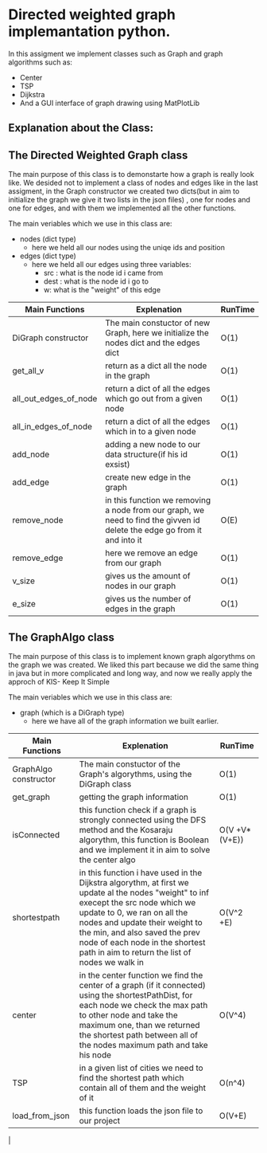 # Directed weighted graph implemantation python.

In this assigment we implement classes such as Graph and graph algorithms such as:  
* Center
* TSP
* Dijkstra
* And a GUI interface of graph drawing using MatPlotLib


## Explanation about the Class:
 
 ## The Directed Weighted Graph class
The main purpose of this class is to demonstarte how a graph is really look like.
We desided not to implement a class of nodes and edges like in the last assigment, in the Graph constructor we created two
dicts(but in aim to initialize the graph we give it two lists in the json files) , one for nodes and one for edges, and with them we implemented all the other functions.

The main veriables which we use in this class are:
  - nodes (dict type)
    - here we held all our nodes using the uniqe ids and position
  - edges (dict type)
    - here we held all our edges using three variables:
      - src : what is the node id i came from
      - dest : what is the node id i go to
      - w: what is the "weight" of this edge

|Main Functions|Explenation|RunTime|
|---|---|---|
|DiGraph constructor | The main constuctor of new Graph, here we initialize the nodes dict and the edges dict |O(1)
|get_all_v| return as a dict all the node in the graph |O(1)
|all_out_edges_of_node| return a dict of all the edges which go out from a given node |O(1)
|all_in_edges_of_node| return a dict of all the edges which in to a given node |O(1)
|add_node| adding a new node to our data structure(if his id exsist)|O(1)
|add_edge| create new edge in the graph|O(1)
|remove_node| in this function we removing a node from our graph, we need to find the givven id delete the edge go from it and into it|O(E)
|remove_edge| here we remove an edge from our graph|O(1)
|v_size| gives us the amount of nodes in our graph|O(1)
|e_size| gives us the number of edges in the graph|O(1)


## The GraphAlgo class
The main purpose of this class is to implement known graph algorythms on the graph we was created.
We liked this part because we did the same thing in java but in more complicated and long way,
and now we really apply the approch of KIS- Keep It Simple

The main veriables which we use in this class are:
  * graph (which is a DiGraph type)
    * here we have all of the graph information we built earlier.
   
|Main Functions|Explenation|RunTime|
|---|---|---|
|GraphAlgo constructor | The main constuctor of the Graph's algorythms, using the DiGraph class|O(1)|
|get_graph| getting the graph information|O(1)|
|isConnected| this function check if a graph is strongly connected using the DFS method and the Kosaraju algorythm, this function is Boolean and we implement it in aim to solve the center algo |O(V +V*(V+E))|
|shortestpath| in this function i have used in the Dijkstra algorythm, at first we update al the nodes "weight" to inf execept the src node which we update to 0, we ran on all the nodes and update their weight to the min, and also saved the prev node of each node in the shortest path in aim to return the list of nodes we walk in |O(V^2 +E)|
|center| in the center function we find the center of a graph (if it connected) using the shortestPathDist, for each node we check the max path to other node and take the maximum one, than we returned the shortest path between all of the nodes maximum path and take his node | O(V^4)
|TSP| in a given list of cities we need to find the shortest path which contain all of them and the weight of it|O(n^4)
|load_from_json| this function loads the json file to our project|O(V+E)|
|
